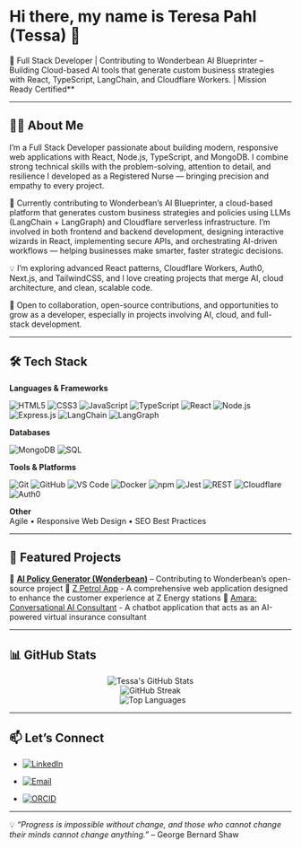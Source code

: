 # Hi there, my name is Teresa Pahl (Tessa) 👋  

🚀 Full Stack Developer | Contributing to Wonderbean AI Blueprinter – Building Cloud-based AI tools that generate custom business strategies with React, TypeScript, LangChain, and Cloudflare Workers. | Mission Ready Certified**  

---

## 🧑‍💻 About Me  

I’m a Full Stack Developer passionate about building modern, responsive web applications with React, Node.js, TypeScript, and MongoDB. I combine strong technical skills with the problem-solving, attention to detail, and resilience I developed as a Registered Nurse — bringing precision and empathy to every project.

🌟 Currently contributing to Wonderbean’s AI Blueprinter, a cloud-based platform that generates custom business strategies and policies using LLMs (LangChain + LangGraph) and Cloudflare serverless infrastructure. I’m involved in both frontend and backend development, designing interactive wizards in React, implementing secure APIs, and orchestrating AI-driven workflows — helping businesses make smarter, faster strategic decisions.

💡 I’m exploring advanced React patterns, Cloudflare Workers, Auth0, Next.js, and TailwindCSS, and I love creating projects that merge AI, cloud architecture, and clean, scalable code.

🤝 Open to collaboration, open-source contributions, and opportunities to grow as a developer, especially in projects involving AI, cloud, and full-stack development.

---

## 🛠️ Tech Stack 

<p align="center">

**Languages & Frameworks** <br>

![HTML5](https://img.shields.io/badge/HTML5-E34F26?logo=html5&logoColor=white)
![CSS3](https://img.shields.io/badge/CSS3-1572B6?logo=css3&logoColor=white)
![JavaScript](https://img.shields.io/badge/JavaScript-F7DF1E?logo=javascript&logoColor=black)
![TypeScript](https://img.shields.io/badge/TypeScript-007ACC?logo=typescript&logoColor=white)
![React](https://img.shields.io/badge/React-20232A?logo=react&logoColor=61DAFB)
![Node.js](https://img.shields.io/badge/Node.js-43853D?logo=node.js&logoColor=white)
![Express.js](https://img.shields.io/badge/Express.js-404D59?logo=express&logoColor=white)
![LangChain](https://img.shields.io/badge/LangChain-224422?logo=chainlink&logoColor=white)
![LangGraph](https://img.shields.io/badge/LangGraph-991199?logo=nodered&logoColor=white)
<br>

**Databases** <br>

![MongoDB](https://img.shields.io/badge/MongoDB-4EA94B?logo=mongodb&logoColor=white)
![SQL](https://img.shields.io/badge/SQL-336791?logo=postgresql&logoColor=white)
<br>

**Tools & Platforms** <br>

![Git](https://img.shields.io/badge/Git-F05032?logo=git&logoColor=white)
![GitHub](https://img.shields.io/badge/GitHub-181717?logo=github&logoColor=white)
![VS Code](https://img.shields.io/badge/VS%20Code-0078D4?logo=visual-studio-code&logoColor=white)
![Docker](https://img.shields.io/badge/Docker-2496ED?logo=docker&logoColor=white)
![npm](https://img.shields.io/badge/npm-CB3837?logo=npm&logoColor=white)
![Jest](https://img.shields.io/badge/Jest-C21325?logo=jest&logoColor=white)
![REST](https://img.shields.io/badge/REST-02569B?logo=rest&logoColor=white)
![Cloudflare](https://img.shields.io/badge/Cloudflare-F38020?logo=cloudflare&logoColor=white)
![Auth0](https://img.shields.io/badge/Auth0-EB5424?logo=auth0&logoColor=white)
<br>

**Other** <br>
Agile • Responsive Web Design • SEO Best Practices
</p>

---

## 🌟 Featured Projects   

🔹 [**AI Policy Generator (Wonderbean)**](https://github.com/Wonderbean/AI-Policy-Generator) – Contributing to Wonderbean’s open-source project
🔹 [Z Petrol App](https://github.com/VikingQueen85/LVL5-Mission-05-Phase-02) - A comprehensive web application designed to enhance the customer experience at Z Energy stations
🔹 [Amara: Conversational AI Consultant](https://github.com/VikingQueen85/Mission-04.git) - A chatbot application that acts as an AI-powered virtual insurance consultant

---

## 📊 GitHub Stats  

<p align="center">
  <img src="https://github-readme-stats.vercel.app/api?username=VikingQueen85&show_icons=true&theme=tokyonight" alt="Tessa's GitHub Stats" />
  <br/>
  <img src="https://github-readme-streak-stats.herokuapp.com/?user=VikingQueen85&theme=tokyonight" alt="GitHub Streak" />
  <br/>
  <img src="https://github-readme-stats.vercel.app/api/top-langs/?username=VikingQueen85&layout=compact&theme=tokyonight" alt="Top Languages" />
</p>

---

## 📫 Let’s Connect  


- [![LinkedIn](https://img.shields.io/badge/LinkedIn-blue?logo=linkedin&logoColor=white)](https://www.linkedin.com/in/teresa-pahl-7a1654318/)  

- [![Email](https://img.shields.io/badge/Email-D14836?logo=gmail&logoColor=white)](mailto:missrn1985@gmail.com)  

- [![ORCID](https://img.shields.io/badge/ORCID-A6CE39?logo=orcid&logoColor=white)](https://orcid.org/0009-0008-7971-6904)  

---

💡 *“Progress is impossible without change, and those who cannot change their minds cannot change anything.”* – George Bernard Shaw

